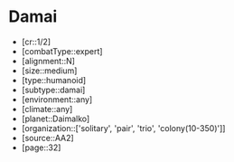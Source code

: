 
# Damai

- [cr::1/2]
- [combatType::expert]
- [alignment::N]
- [size::medium]
- [type::humanoid]
- [subtype::damai]
- [environment::any]
- [climate::any]
- [planet::Daimalko]
- [organization::['solitary', 'pair', 'trio', 'colony(10-350)']]
- [source::AA2]
- [page::32]
